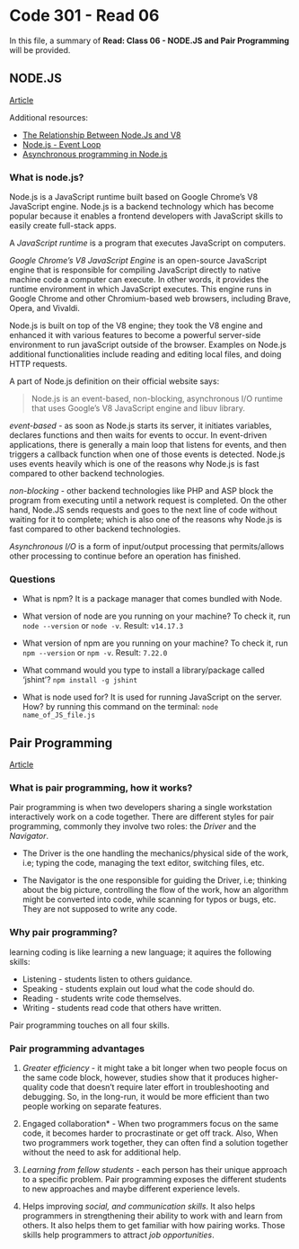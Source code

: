 # Code 301 - Read 06

In this file, a summary of **Read: Class 06 - NODE.JS and Pair Programming** will be provided.

## NODE.JS

[Article](https://www.sitepoint.com/an-introduction-to-node-js/)

Additional resources:
* [The Relationship Between Node.Js and V8](https://www.knowledgehut.com/blog/web-development/nodejs-and-v8)
* [Node.js - Event Loop](https://www.tutorialspoint.com/nodejs/nodejs_event_loop.htm)
* [Asynchronous programming in Node.js](https://blog.risingstack.com/node-hero-async-programming-in-node-js/)

### What is node.js?

Node.js is a JavaScript runtime built based on Google Chrome’s V8 JavaScript engine. Node.js is a backend technology which has become popular because it enables a frontend developers with JavaScript skills to easily create full-stack apps.

A *JavaScript runtime* is a program that executes JavaScript on computers.

*Google Chrome’s V8 JavaScript Engine* is an open-source JavaScript engine that is responsible for compiling JavaScript directly to native machine code a computer can execute. In other words, it provides the runtime environment in which JavaScript executes. This engine runs in Google Chrome and other Chromium-based web browsers, including Brave, Opera, and Vivaldi.

Node.js is built on top of the V8 engine; they took the V8 engine and enhanced it with various features to become a powerful server-side environment to run javaScript outside of the browser. Examples on Node.js additional functionalities include reading and editing local files, and doing HTTP requests.

A part of Node.js definition on their official website says:

> Node.js is an event-based, non-blocking, asynchronous I/O runtime that uses Google’s V8 JavaScript engine and libuv library.

*event-based* - as soon as Node.js starts its server, it initiates variables, declares functions and then waits for events to occur. In event-driven applications, there is generally a main loop that listens for events, and then triggers a callback function when one of those events is detected. Node.js uses events heavily which is one of the reasons why Node.js is fast compared to other backend technologies.

*non-blocking* - other backend technologies like PHP and ASP block the program from executing until a network request is completed. On the other hand, Node.JS sends requests and goes to the next line of code without waiting for it to complete; which is also one of the reasons why Node.js is fast compared to other backend technologies.

*Asynchronous I/O* is a form of input/output processing that permits/allows other processing to continue before an operation has finished.

### Questions

* What is npm?
It is a package manager that comes bundled with Node.

* What version of node are you running on your machine?
To check it, run `node --version` or `node -v`. Result: `v14.17.3`

* What version of npm are you running on your machine?
To check it, run `npm --version` or `npm -v`. Result: `7.22.0`

* What command would you type to install a library/package called ‘jshint’?
`npm install -g jshint`

* What is node used for?
It is used for running JavaScript on the server.
How? by running this command on the terminal: `node name_of_JS_file.js`

## Pair Programming

[Article](https://www.codefellows.org/blog/6-reasons-for-pair-programming/)

### What is pair programming, how it works?

Pair programming is when two developers sharing a single workstation interactively work on a code together. There are different styles for pair programming, commonly they involve two roles: the *Driver* and the *Navigator*.

* The Driver is the one handling the mechanics/physical side of the work, i.e; typing the code, managing the text editor, switching files, etc.

* The Navigator is the one responsible for guiding the Driver, i.e; thinking about the big picture, controlling the flow of the work, how an algorithm might be converted into code, while scanning for typos or bugs, etc. They are not supposed to write any code.

### Why pair programming?

learning coding is like learning a new language; it aquires the following skills:

* Listening - students listen to others guidance.
* Speaking - students explain out loud what the code should do.
* Reading - students write code themselves.
* Writing - students read code that others have written.

Pair programming touches on all four skills.

### Pair programming advantages

1. *Greater efficiency* - it might take a bit longer when two people focus on the same code block, however, studies show that it produces higher-quality code that doesn’t require later effort in troubleshooting and debugging. So, in the long-run, it would be more efficient than two people working on separate features.

2. Engaged collaboration* - When two programmers focus on the same code, it  becomes harder to procrastinate or get off track. Also, When two programmers work together, they can often find a solution together without the need to ask for additional help.

3. *Learning from fellow students* - each person has their unique approach to a specific problem. Pair programming exposes the different students to new approaches and maybe different experience levels.
 
4. Helps improving *social, and communication skills*. It also helps programmers in strengthening their ability to work with and learn from others. It also helps them to get familiar with how pairing works. Those skills help programmers to attract *job opportunities*.

